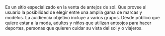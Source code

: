 Es un sitio especializado en la venta de antejos de sol. Que provee al usuario la posibilidad de elegir entre una amplia gama de marcas y modelos.
La auidiencia objetivo incluye a varios grupos. Desde público que quiere estar a la moda, adultos y niños que utilizan anteojos para hacer deportes, personas que quieren cuidar su vista del sol y o viajeros.
